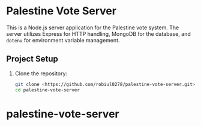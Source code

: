 # Palestine Vote Server

This is a Node.js server application for the Palestine vote system. The server utilizes Express for HTTP handling, MongoDB for the database, and `dotenv` for environment variable management.

## Project Setup

1. Clone the repository:

   ```bash
   git clone <https://github.com/robiul0278/palestine-vote-server.git>
   cd palestine-vote-server
# palestine-vote-server
